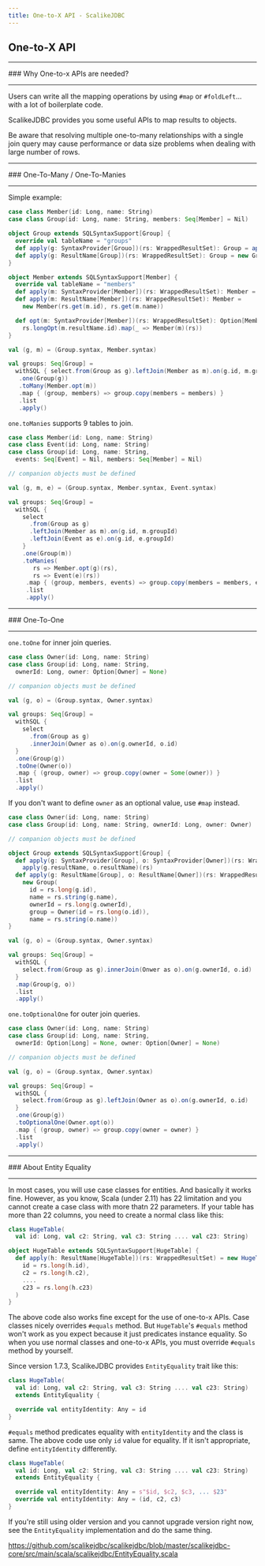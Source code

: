 ```yaml
---
title: One-to-X API - ScalikeJDBC
---
```


## One-to-X API

<hr/>
### Why One-to-x APIs are needed?
<hr/>

Users can write all the mapping operations by using `#map` or `#foldLeft`... with a lot of boilerplate code.

ScalikeJDBC provides you some useful APIs to map results to objects.

<div class="alert alert-warning">
Be aware that resolving multiple one-to-many relationships with a single join query may cause performance or data size problems when dealing with large number of rows.
</div>

<hr/>
### One-To-Many / One-To-Manies
<hr/>

Simple example:

```scala
case class Member(id: Long, name: String)
case class Group(id: Long, name: String, members: Seq[Member] = Nil)

object Group extends SQLSyntaxSupport[Group] { 
  override val tableName = "groups"
  def apply(g: SyntaxProvider[Grouo])(rs: WrappedResultSet): Group = apply(g.resultName)(rs)
  def apply(g: ResultName[Group])(rs: WrappedResultSet): Group = new Group(rs.get(g.id), rs.get(g.name))
}

object Member extends SQLSyntaxSupport[Member] {
  override val tableName = "members"
  def apply(m: SyntaxProvider[Member])(rs: WrappedResultSet): Member = apply(m.resultName)(rs)
  def apply(m: ResultName[Member])(rs: WrappedResultSet): Member = 
    new Member(rs.get(m.id), rs.get(m.name))

  def opt(m: SyntaxProvider[Member])(rs: WrappedResultSet): Option[Member] = 
    rs.longOpt(m.resultName.id).map(_ => Member(m)(rs))
}

val (g, m) = (Group.syntax, Member.syntax)

val groups: Seq[Group] = 
  withSQL { select.from(Group as g).leftJoin(Member as m).on(g.id, m.groupId) }
   .one(Group(g))
   .toMany(Member.opt(m))
   .map { (group, members) => group.copy(members = members) }
   .list
   .apply()
```

`one.toManies` supports 9 tables to join.

```scala
case class Member(id: Long, name: String)
case class Event(id: Long, name: String) 
case class Group(id: Long, name: String, 
  events: Seq[Event] = Nil, members: Seq[Member] = Nil)

// companion objects must be defined

val (g, m, e) = (Group.syntax, Member.syntax, Event.syntax)

val groups: Seq[Group] = 
  withSQL {
    select
      .from(Group as g)
      .leftJoin(Member as m).on(g.id, m.groupId)
      .leftJoin(Event as e).on(g.id, e.groupId)
    }
    .one(Group(m))
    .toManies(
       rs => Member.opt(g)(rs),
       rs => Event(e)(rs))
     .map { (group, members, events) => group.copy(members = members, events = events) }
     .list
     .apply()
```

<hr/>
### One-To-One
<hr/>

`one.toOne` for inner join queries.

```scala
case class Owner(id: Long, name: String)
case class Group(id: Long, name: String,
  ownerId: Long, owner: Option[Owner] = None) 

// companion objects must be defined

val (g, o) = (Group.syntax, Owner.syntax)

val groups: Seq[Group] = 
  withSQL {
    select
      .from(Group as g)
      .innerJoin(Owner as o).on(g.ownerId, o.id)
  }
  .one(Group(g))
  .toOne(Owner(o))
  .map { (group, owner) => group.copy(owner = Some(owner)) }
  .list
  .apply()
```

If you don't want to define `owner` as an optional value, use `#map` instead.

```scala
case class Owner(id: Long, name: String)
case class Group(id: Long, name: String, ownerId: Long, owner: Owner)

// companion objects must be defined

object Group extends SQLSyntaxSupport[Group] {
  def apply(g: SyntaxProvider[Group], o: SyntaxProvider[Owner])(rs: WrappedResultSet): Group = 
    apply(g.resultName, o.resultName)(rs)
  def apply(g: ResultName[Group], o: ResultName[Owner])(rs: WrappedResultSet): Group = 
    new Group(
      id = rs.long(g.id),
      name = rs.string(g.name),
      ownerId = rs.long(g.ownerId),
      group = Owner(id = rs.long(o.id)),
      name = rs.string(o.name))
}

val (g, o) = (Group.syntax, Owner.syntax)

val groups: Seq[Group] = 
  withSQL {
    select.from(Group as g).innerJoin(Onwer as o).on(g.ownerId, o.id) 
  }
  .map(Group(g, o))
  .list
  .apply()
```

`one.toOptionalOne` for outer join queries.

```scala
case class Owner(id: Long, name: String)
case class Group(id: Long, name: String,
  ownerId: Option[Long] = None, owner: Option[Owner] = None)

// companion objects must be defined

val (g, o) = (Group.syntax, Owner.syntax)

val groups: Seq[Group] = 
  withSQL {
    select.from(Group as g).leftJoin(Owner as o).on(g.ownerId, o.id)
  }
  .one(Group(g))
  .toOptionalOne(Owner.opt(o))
  .map { (group, owner) => group.copy(owner = owner) }
  .list
  .apply()
```

<hr/>
### About Entity Equality
<hr/>

In most cases, you will use case classes for entities. And basically it works fine. However, as you know, Scala (under 2.11) has 22 limitation and you cannot create a case class with more thatn 22 parameters. If your table has more than 22 columns, you need to create a normal class like this:

```scala
class HugeTable(
  val id: Long, val c2: String, val c3: String .... val c23: String)

object HugeTable extends SQLSyntaxSupport[HugeTable] {
  def apply(h: ResultName[HugeTable])(rs: WrappedResultSet) = new HugeTable(
    id = rs.long(h.id),
    c2 = rs.long(h.c2),
    ....
    c23 = rs.long(h.c23)
  )
}
```

The above code also works fine except for the use of one-to-x APIs. Case classes nicely overrides `#equals` method. But `HugeTable`'s `#equals` method won't work as you expect because it just predicates instance equality. So when you use normal classes and one-to-x APIs, you must override `#equals` method by yourself.

Since version 1.7.3, ScalikeJDBC provides `EntityEquality` trait like this: 

```scala
class HugeTable(
  val id: Long, val c2: String, val c3: String .... val c23: String) 
  extends EntityEquality {

  override val entityIdentity: Any = id
}
```

`#equals` method predicates equality with `entityIdentity` and the class is same. The above code use only `id` value for equality. If it isn't appropriate, define `entityIdentity` differently.

```scala
class HugeTable(
  val id: Long, val c2: String, val c3: String .... val c23: String)
  extends EntityEquality {

  override val entityIdentity: Any = s"$id, $c2, $c3, ... $23"
  override val entityIdentity: Any = (id, c2, c3)
}
```

If you're still using older version and you cannot upgrade version right now, see the `EntityEquality` implementation and do the same thing.

https://github.com/scalikejdbc/scalikejdbc/blob/master/scalikejdbc-core/src/main/scala/scalikejdbc/EntityEquality.scala

